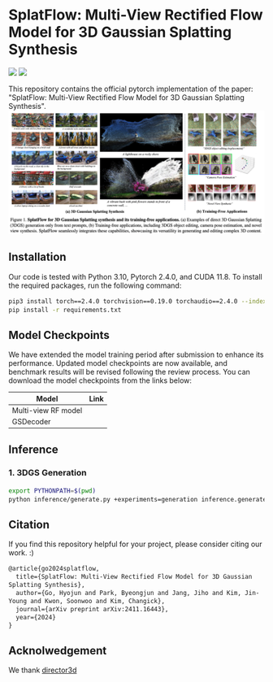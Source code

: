 # SplatFlow: Multi-View Rectified Flow Model for 3D Gaussian Splatting Synthesis


<a href="https://arxiv.org/abs/2411.16443"><img src="https://img.shields.io/badge/arXiv-2411.16443-b31b1b.svg"></a>
<a href="https://gohyojun15.github.io/SplatFlow/"><img src="https://img.shields.io/badge/Project%20Page-online-brightgreen"></a>
<!-- <a href="https://huggingface.co/spaces/byeongjun-park/HarmonyView"><img src="https://img.shields.io/badge/Live%20Demo-online-brightgreen"></a> -->

This repository contains the official pytorch implementation of the paper: "SplatFlow: Multi-View Rectified Flow Model for 3D Gaussian Splatting Synthesis". 
![teaser](asset/teasure_figure.png)


## Installation
Our code is tested with Python 3.10, Pytorch 2.4.0, and CUDA 11.8. To install the required packages, run the following command:
```bash
pip3 install torch==2.4.0 torchvision==0.19.0 torchaudio==2.4.0 --index-url https://download.pytorch.org/whl/cu118
pip install -r requirements.txt
```

## Model Checkpoints
We have extended the model training period after submission to enhance its performance. Updated model checkpoints are now available, and benchmark results will be revised following the review process. You can download the model checkpoints from the links below:

| Model               | Link |
| ------------------- | ---- |
| Multi-view RF model |      |
| GSDecoder           |      |

## Inference
### 1. 3DGS Generation

```bash
export PYTHONPATH=$(pwd)
python inference/generate.py +experiments=generation inference.generate.prompt="Your prompt here"
```


## Citation
If you find this repository helpful for your project, please consider citing our work. :)
```
@article{go2024splatflow,
  title={SplatFlow: Multi-View Rectified Flow Model for 3D Gaussian Splatting Synthesis},
  author={Go, Hyojun and Park, Byeongjun and Jang, Jiho and Kim, Jin-Young and Kwon, Soonwoo and Kim, Changick},
  journal={arXiv preprint arXiv:2411.16443},
  year={2024}
}
```

## Acknolwedgement
We thank [director3d](https://github.com/imlixinyang/Director3D)
